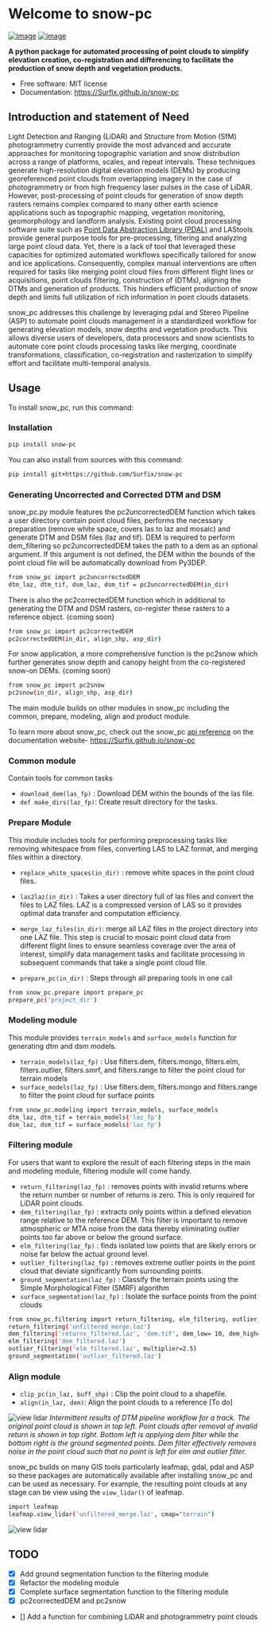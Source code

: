 # Welcome to snow-pc


[![image](https://img.shields.io/pypi/v/snow-pc.svg)](https://pypi.python.org/pypi/snow-pc)
[![image](https://img.shields.io/conda/vn/conda-forge/snow-pc.svg)](https://anaconda.org/conda-forge/snow-pc)


**A python package for automated processing of point clouds to simplify elevation creation, co-registration and differencing to facilitate the production of snow depth and vegetation products.**


-   Free software: MIT license
-   Documentation: https://Surfix.github.io/snow-pc
    
## Introduction and statement of Need
Light Detection and Ranging (LiDAR) and Structure from Motion (SfM) photogrammetry currently provide the most advanced and accurate approaches for monitoring topographic variation and snow distribution across a range of platforms, scales, and repeat intervals. These techniques generate high-resolution digital elevation models (DEMs) by producing georeferenced point clouds from overlapping imagery in the case of photogrammetry or from high frequency laser pulses in the case of LiDAR. However, post-processing of point clouds for generation of snow depth rasters remains complex compared to many other earth science applications such as topographic mapping, vegetation monitoring, geomorphology and landform analysis. Existing point cloud processing software suite such as [Point Data Abstraction Library (PDAL)](https://pypi.org/project/pdal/) and LAStools provide general purpose tools for pre-processing, filtering and analyzing large point cloud data. Yet, there is a lack of tool that leveraged these capacities for optimized automated workflows specifically tailored for snow and ice applications. Consequently, complex manual interventions are often required for tasks like merging point cloud files from different flight lines or acquisitions, point clouds filtering, construction of (DTMs), aligning the DTMs and generation of products. This hinders efficient production of snow depth and limits full utilization of rich information in point clouds datasets.  

snow_pc addresses this challenge by leveraging pdal and Stereo Pipeline (ASP) to automate point clouds management in a standardized workflow for generating elevation models, snow depths and vegetation products. This allows diverse users of developers, data processors and snow scientists to automate core point clouds processing tasks like merging, coordinate transformations, classification, co-registration and rasterization to simplify effort and facilitate multi-temporal analysis.


## Usage
To install snow_pc, run this command:

### Installation

```bash
pip install snow-pc
```

You can also install from sources with this command:

```bash
pip install git+https://github.com/Surfix/snow-pc
```


### Generating Uncorrected and Corrected DTM and DSM
snow_pc.py module features the pc2uncorrectedDEM function which takes a user directory contain point cloud files, performs the necessary preparation (remove white space, covers las to laz and mosaic) and generate DTM and DSM files (laz and tif). DEM is required to perform dem_filtering so pc2uncorrectedDEM takes the path to a dem as an optional argument. If this argument is not defined, the DEM within the bounds of the point cloud file will be automatically download from Py3DEP. 

```bash
from snow_pc import pc2uncorrectedDEM
dtm_laz, dtm_tif, dsm_laz, dsm_tif = pc2uncorrectedDEM(in_dir)
```

There is also the pc2correctedDEM function which in additional to generating the DTM and DSM rasters, co-register these rasters to a reference object. {coming soon}
```bash
from snow_pc import pc2correctedDEM
pc2correctedDEM(in_dir, align_shp, asp_dir)

```

For snow application, a more comprehensive function is the pc2snow which further generates snow depth and canopy height from the co-registered snow-on DEMs. {coming soon}

```bash
from snow_pc import pc2snow
pc2snow(in_dir, align_shp, asp_dir)
```

The main module builds on other modules in snow_pc including the common, prepare, modeling, align and product module.    

To learn more about snow_pc, check out the snow_pc [api reference](https://surfix.github.io/snow-pc/snow_pc/) on the documentation website- https://Surfix.github.io/snow-pc

### Common module
Contain tools for common tasks
 - `download_dem(las_fp)` : Download DEM within the bounds of the las file.
 - `def make_dirs(laz_fp)`: Create result directory for the tasks.

### Prepare Module
This module includes tools for performing preprocessing tasks like removing whitespace from files, converting LAS to LAZ format, and merging files within a directory.
- `replace_white_spaces(in_dir)` : remove white spaces in the point cloud files. 
- `las2laz(in_dir)` : Takes a user directory full of las files and convert the files to LAZ files. LAZ is a compressed version of LAS so it provides optimal data transfer and computation efficiency.
- `merge_laz_files(in_dir)`: merge all LAZ files in the project directory into one LAZ file. This step is crucial to mosaic point cloud data from different flight lines to ensure seamless coverage over the area of interest, simplify data management tasks and facilitate processing in subsequent commands that take a single point cloud file. 

- `prepare_pc(in_dir)` : Steps through all preparing tools in one call
```bash
from snow_pc.prepare import prepare_pc
prepare_pc('project_dir')
```

### Modeling module
This module provides `terrain_models` and `surface_models` function for generating dtm and dsm models.
- `terrain_models(laz_fp)` : Use filters.dem, filters.mongo, filters.elm, filters.outlier, filters.smrf, and filters.range to filter the point cloud for terrain models 
- `surface_models(laz_fp)` : Use filters.dem, filters.mongo and filters.range to filter the point cloud for surface points 

 ```bash
from snow_pc.modeling import terrain_models, surface_models
dtm_laz, dtm_tif = terrain_models('laz_fp')
dsm_laz, dsm_tif = surface_models('laz_fp')
```

### Filtering module
For users that want to explore the result of each filtering steps in the main and modeling module, filtering module will come handy.  

- `return_filtering(laz_fp)` : removes points with invalid returns where the return number or number of returns is zero. This is only required for LiDAR point clouds. 
- `dem_filtering(laz_fp)` : extracts only points within a defined elevation range relative to the reference DEM. This filter is important to remove atmospheric or MTA noise from the data thereby eliminating outlier points too far above or below the ground surface.
- `elm_filtering(laz_fp)` : finds isolated low points that are likely errors or noise far below the actual ground level.
- `outlier_filtering(laz_fp)` : removes extreme outlier points in the point cloud that deviate significantly from surrounding points.
- `ground_segmentation(laz_fp)` : Classify the terrain points using the Simple Morphological Filter (SMRF) algorithm
- `surface_segmentation(laz_fp)` : Isolate the surface points from the point clouds

```bash
from snow_pc.filtering import return_filtering, elm_filtering, outlier_filtering, dem_filtering, ground_segmentation
return_filtering('unfiltered_merge.laz')
dem_filtering('returns_filtered.laz', 'dem.tif', dem_low= 10, dem_high=50)
elm_filtering('dem_filtered.laz')
outlier_filtering('elm_filtered.laz', multiplier=2.5)
ground_segmentation('outlier_filtered.laz')
```


### Align module
- `clip_pc(in_laz, buff_shp)` : Clip the point cloud to a shapefile.
- `align(in_laz, dem)`: Align the point clouds to a reference [To do]


![view lidar](filtering_result.png)
*Intermittent results of DTM pipeline workflow for a track. The original point cloud is shown in top left. Point clouds after removal of invalid return is shown in top right. Bottom left is applying dem filter while the bottom right is the ground segmented points. Dem filter effectively removes noise in the point cloud such that no point is left for elm and outlier filter.*

snow_pc builds on many GIS tools particularly leafmap, gdal, pdal and ASP so these packages are automatically available after installing snow_pc and can be used as necessary. For example, the resulting point clouds at any stage can be view using the `view_lidar()` of leafmap.

```bash
import leafmap
leafmap.view_lidar('unfiltered_merge.laz', cmap="terrain")
```
![view lidar](output.png "Filtering result of LiDAR data")


##  TODO
- [x] Add ground segmentation function to the filtering module
- [x] Refactor the modeling module 
- [x] Complete surface segmentation function to the filtering module
- [x] pc2correctedDEM and pc2snow
- [] Add a function for combining LiDAR and photogrammetry point clouds

